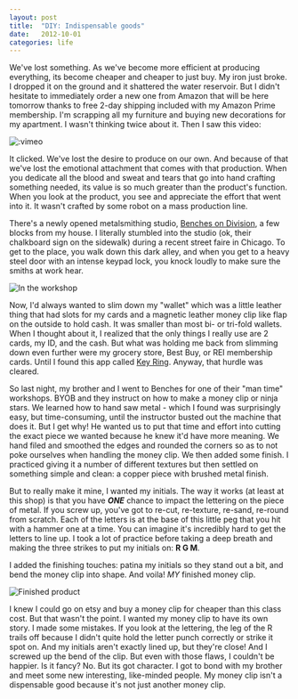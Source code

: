 ```yaml
---
layout: post
title:  "DIY: Indispensable goods"
date:   2012-10-01
categories: life
---
```


We've lost something.  As we've become more efficient at producing everything, its become cheaper and cheaper to just buy.  My iron just broke.  I dropped it on the ground and it shattered the water reservoir.  But I didn't hesitate to immediately order a new one from Amazon that will be here tomorrow thanks to free 2-day shipping included with my Amazon Prime membership.  I'm scrapping all my furniture and buying new decorations for my apartment.  I wasn't thinking twice about it.  Then I saw this video:

![:vimeo](37360333)

It clicked.  We've lost the desire to produce on our own.  And because of that we've lost the emotional attachment that comes with that production.  When you dedicate all the blood and sweat and tears that go into hand crafting something needed, its value is so much greater than the product's function.  When you look at the product, you see and appreciate the effort that went into it.  It wasn't crafted by some robot on a mass production line.  

There's a newly opened metalsmithing studio, [Benches on Division](http://www.benchesondivision.com/#!home/mainPage), a few blocks from my house.  I literally stumbled into the studio (ok, their chalkboard sign on the sidewalk) during a recent street faire in Chicago.  To get to the place, you walk down this dark alley, and when you get to a heavy steel door with an intense keypad lock, you knock loudly to make sure the smiths at work hear.

![In the workshop](images/IMG_20120930_203142.jpg)

Now, I'd always wanted to slim down my "wallet" which was a little leather thing that had slots for my cards and a magnetic leather money clip like flap on the outside to hold cash.  It was smaller than most bi- or tri-fold wallets.  When I thought about it, I realized that the only things I really use are 2 cards, my ID, and the cash.  But what was holding me back from slimming down even further were my grocery store, Best Buy, or REI membership cards.  Until I found this app called [Key Ring](https://play.google.com/store/apps/details?id=com.froogloid.kring.google.zxing.client.android&amp;feature=nav_result#?t=W251bGwsMSwyLDNd).  Anyway, that hurdle was cleared.

So last night, my brother and I went to Benches for one of their "man time" workshops.  BYOB and they instruct on how to make a money clip or ninja stars.  We learned how to hand saw metal - which I found was surprisingly easy, but time-consuming, until the instructor busted out the machine that does it.  But I get why!  He wanted us to put that time and effort into cutting the exact piece we wanted because he knew it'd have more meaning.  We hand filed and smoothed the edges and rounded the corners so as to not poke ourselves when handling the money clip.  We then added some finish.  I practiced giving it a number of different textures but then settled on something simple and clean: a copper piece with brushed metal finish.

But to really make it mine, I wanted my initials.  The way it works (at least at this shop) is that you have **_ONE_** chance to impact the lettering on the piece of metal.  If you screw up, you've got to re-cut, re-texture, re-sand, re-round from scratch.  Each of the letters is at the base of this little peg that you hit with a hammer one at a time.  You can imagine it's incredibly hard to get the letters to line up.  I took a lot of practice before taking a deep breath and making the three strikes to put my initials on: **R G M**.

I added the finishing touches: patina my initials so they stand out a bit, and bend the money clip into shape.  And voila!  *MY* finished money clip.

![Finished product](images/IMG_20120930_202335.jpg)

I knew I could go on etsy and buy a money clip for cheaper than this class cost.  But that wasn't the point.  I wanted my money clip to have its own story.  I made some mistakes.  If you look at the lettering, the leg of the R trails off because I didn't quite hold the letter punch correctly or strike it spot on.  And my initials aren't exactly lined up, but they're close!  And I screwed up the bend of the clip.  But even with those flaws, I couldn't be happier.  Is it fancy?  No.  But its got character.  I got to bond with my brother and meet some new interesting, like-minded people.  My money clip isn't a dispensable good because it's not just another money clip.
